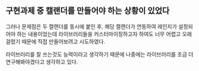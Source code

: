 ## 구현과제 중 캘랜더를 만들어야 하는 상황이 있었다

그러나 문제점은 두 캘랜더를 동시에 붙인 후, 해당 캘랜더가 연동하여 레인지가 설정되어야 하는 내용이었는데 라이브러리들을 커스터마이징하고자 하여도 너무 어렵고 오래걸렸기 때문에 직접 만들어보려고 시도하였다.

라이브러리를 잘 쓰는것도 능력이라고 생각하기 때문에 나중에는 라이브러리를 조금 더 연구해봐야겠다고 생각하고 있다.
